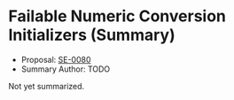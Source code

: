 # Failable Numeric Conversion Initializers (Summary)

* Proposal: [SE-0080](https://github.com/apple/swift-evolution/blob/main/proposals/0080-failable-numeric-initializers.md)
* Summary Author: TODO

Not yet summarized.
